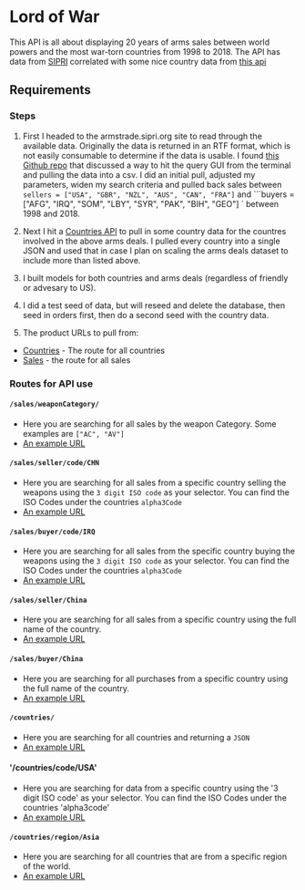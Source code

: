 # Lord of War

This API is all about displaying 20 years of arms sales between world powers and the most war-torn countries from 1998 to 2018. The API has data from [SIPRI](http://armstrade.sipri.org/) correlated with some nice country data from [this api](https://restcountries.eu/)

## Requirements

### Steps

1. First I headed to the armstrade.sipri.org site to read through the available data. Originally the data is returned in an RTF format, which is not easily consumable to determine if the data is usable. I found [this Github repo](https://gist.github.com/jsvine/9cb3300588ed402160fe) that discussed a way to hit the query GUI from the terminal and pulling the data into a csv. I did an initial pull, adjusted my parameters, widen my search criteria and pulled back sales between `sellers = ["USA", "GBR", "NZL", "AUS", "CAN", "FRA"]` and ```buyers = ["AFG", "IRQ", "SOM", "LBY", "SYR", "PAK", "BIH", "GEO"] ` between 1998 and 2018.

2. Next I hit a [Countries API](https://restcountries.eu) to pull in some country data for the countres involved in the above arms deals. I pulled every country into a single JSON and used that in case I plan on scaling the arms deals dataset to include more than listed above.

3. I built models for both countries and arms deals (regardless of friendly or advesary to US).

4. I did a test seed of data, but will reseed and delete the database, then seed in orders first, then do a second seed with the country data.

5. The product URLs to pull from:

- [Countries](https://lord-of-war-data.herokuapp.com/countries/) - The route for all countries
- [Sales](https://lord-of-war-data.herokuapp.com/sales/) - the route for all sales

### Routes for API use

#### `/sales/weaponCategory/`

- Here you are searching for all sales by the weapon Category. Some examples are `["AC", "AV"]`
- [An example URL](https://lord-of-war-data.herokuapp.com/sales/weaponCategory/AC)

#### `/sales/seller/code/CHN`

- Here you are searching for all sales from a specific country selling the weapons using the `3 digit ISO code` as your selector. You can find the ISO Codes under the countries `alpha3Code`
- [An example URL](https://lord-of-war-data.herokuapp.com/sales/seller/code/CHN)

#### `/sales/buyer/code/IRQ`

- Here you are searching for all sales from the specific country buying the weapons using the `3 digit ISO code` as your selector. You can find the ISO Codes under the countries `alpha3Code`
- [An example URL](https://lord-of-war-data.herokuapp.com/sales/buyer/code/IRQ)

#### `/sales/seller/China`

- Here you are searching for all sales from a specific country using the full name of the country.
- [An example URL](https://lord-of-war-data.herokuapp.com/sales/seller/China)

#### `/sales/buyer/China`

- Here you are searching for all purchases from a specific country using the full name of the country.
- [An example URL](https://lord-of-war-data.herokuapp.com/sales/buyer/China)

#### `/countries/`

- Here you are searching for all countries and returning a `JSON`
- [An example URL](https://lord-of-war-data.herokuapp.com/countries)

#### '/countries/code/USA'

- Here you are searching for data from a specific country using the '3 digit ISO code' as your selector. You can find the ISO Codes under the countries 'alpha3code'
- [An example URL](https://lord-of-war-data.herokuapp.com/countries/code/USA)

#### `/countries/region/Asia`

- Here you are searching for all countries that are from a specific region of the world.
- [An example URL](https://lord-of-war-data.herokuapp.com/countries/region/Asia)
